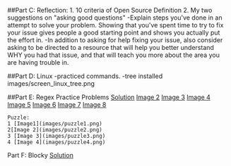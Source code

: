 ##Part C: Reflection:
    1. 10 criteria of Open Source Definition
    2. My two suggestions on "asking good questions"
        -Explain steps you've done in an attempt to solve your problem.  Showing that you've spent time to try to fix your issue gives people a good starting point and shows you actually put the effort in.
        -In addition to asking for help fixing your issue, also consider asking to be directed to a resource that will help you better understand WHY you had that issue, and that will teach you more about the area you are having trouble in.



##Part D: Linux
    -practiced commands.
    -tree installed images/screen_linux_tree.png

##Part E: Regex
    Practice Problems 
    [Solution](images/regex1.png)
    [Image 2](images/regex2.png)
    [Image 3](images/regex3.png)
    [Image 4](images/regex4.png)
    [Image 5](images/regex5.png)
    [Image 6](images/regex6.png)
    [Image 7](images/regex7.png)
    [Image 8](images/regex8.png)

    Puzzle:
    1 [Image1](images/puzzle1.png)
    2[Image 2](images/puzzle2.png)
    3 [Image 3](images/puzzle3.png)
    4 [Image 4](images/puzzle4.png)


Part F: Blocky
    [Solution](images/blocky.png)
